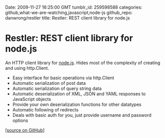 Date: 2009-11-27 16:25:00 GMT
tumblr_id: 259598588
categories: github,what-we-are-watching,javascript,node-js
github_repo: danwrong/restler
title: Restler: REST client library for node.js

# Restler: REST client library for node.js

An HTTP client library for [node.js](http://nodejs.org). Hides most of the complexity of creating and using http.Client.

* Easy interface for basic operations via http.Client
* Automatic serialization of post data
* Automatic serialization of query string data
* Automatic deserialization of XML, JSON and YAML responses to JavaScript objects
* Provide your own deserialization functions for other datatypes
* Automatic following of redirects
* Deals with basic auth for you, just provide username and password options


[[source on GitHub]](http://github.com/danwrong/restler)
